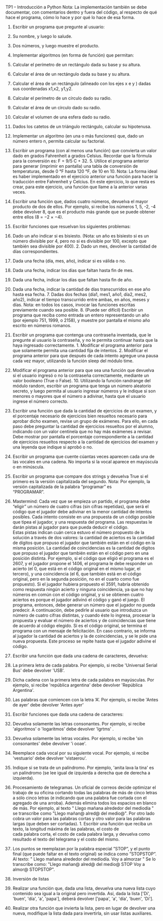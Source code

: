 TP1 – Introducción a Python 
Nota: La implementación también se debe documentar, con comentarios dentro y fuera del código, al respecto de qué hace el programa, cómo lo hace y por qué lo hace de esa forma. 
1. Escribir un programa que pregunte al usuario: 
1. Su nombre, y luego lo salude. 
2. Dos números, y luego muestre el producto. 
2. Implementar algoritmos (en forma de función) que permitan: 
1. Calcular el perímetro de un rectángulo dada su base y su altura. 
2. Calcular el área de un rectángulo dada su base y su altura. 
3. Calcular el área de un rectángulo (alineado con los ejes x e y ) dadas sus coordenadas  x1,x2, y1,y2. 

4. Calcular el perímetro de un círculo dado su radio. 
5. Calcular el área de un círculo dado su radio. 
6. Calcular el volumen de una esfera dado su radio. 
7. Dados los catetos de un triángulo rectángulo, calcular su hipotenusa. 
3. Implementar un algoritmo (en una o más funciones) que, dado un número entero n, permita  calcular su factorial. 
4. Escribir un programa (con al menos una función) que convierta un valor dado en grados  Fahrenheit a grados Celsius. Recordar que la fórmula para la conversión es: F = 9/5 C + 32. 5. Utilice el programa anterior para generar (imprimir en pantalla) una tabla de conversión de  temperaturas, desde 0 °F hasta 120 °F, de 10 en 10. 
Nota: La forma ideal es haber implementado en el ejercicio anterior una función para  hacer la traducción entre Fahrenheit y Celcius. En este ejercicio, lo que resta es crear,  para este ejercicio, una función que llame a la anterior varias veces. 
6. Escribir una función que, dados cuatro números, devuelva el mayor producto de dos de  ellos. Por ejemplo, si recibe los números 1, 5, -2, -4 debe devolver 8, que es el producto más grande que se puede obtener entre ellos (8 = −2 × −4). 
7. Escribir funciones que resuelvan los siguientes problemas: 
1. Dado un año indicar si es bisiesto. (Nota: un año es bisiesto si es un número divisible  por 4, pero no si es divisible por 100, excepto que también sea divisible por 400). 2. Dado un mes, devolver la cantidad de días correspondientes. 
3. Dada una fecha (día, mes, año), indicar si es válida o no. 
4. Dada una fecha, indicar los días que faltan hasta fin de mes. 
5. Dada una fecha, indicar los días que faltan hasta fin de año. 
6. Dada una fecha, indicar la cantidad de días transcurridos en ese año hasta esa fecha. 7. Dadas dos fechas (día1, mes1, año1, día2, mes2, año2), indicar el tiempo transcurrido  entre ambas, en años, meses y días. 
Nota: en todos los casos, invocar las funciones escritas previamente cuando sea posible. 8. (Puede ser difícil) Escribir un programa que reciba como entrada un entero representando un año (por ejemplo 751, 1999, o 2158), y muestre por pantalla el mismo año escrito en  números romanos.
9. Escribir un programa que contenga una contraseña inventada, que le pregunte al usuario la  contraseña, y no le permita continuar hasta que la haya ingresado correctamente. 1. Modificar el programa anterior para que solamente permita una cantidad fija de intentos. 2. Modificar el programa anterior para que después de cada intento agregue una pausa cada vez mayor, utilizando la función sleep del módulo time. 
3. Modificar el programa anterior para que sea una función que devuelva si el usuario  ingresó o no la contraseña correctamente, mediante un valor booleano (True o False). 10. Utilizando la función randrange del módulo random, escribir un programa que tenga un  número aleatorio secreto, y luego permita al usuario ingresar números y le indique si son  menores o mayores que el número a adivinar, hasta que el usuario ingrese el número  correcto. 
11. Escribir una función que dada la cantidad de ejercicios de un examen, y el porcentaje  necesario de ejercicios bien resueltos necesario para aprobar dicho examen, revise un grupo  de exámenes. Para ello, en cada paso debe preguntar la cantidad de ejercicios resueltos por  el alumno, indicando con un valor centinela que no hay más exámenes a revisar. Debe  mostrar por pantalla el porcentaje correspondiente a la cantidad de ejercicios resueltos  respecto a la cantidad de ejercicios del examen y una leyenda que indique si aprobó o no. 
12. Escribir un programa que cuente cúantas veces aparecen cada una de las vocales en una  cadena. No importa si la vocal aparece en mayúscula o en minúscula. 
13. Escribir un programa que compare dos strings y devuelva True si el primero es la versión  capitalizada del segundo. 
Nota: Por ejemplo, la versión capitalizada de la palabra “programar” es  
“PROGRAMAR”. 
14. Mastermind: Cada vez que se empieza un partido, el programa debe “eligir” un número de  cuatro cifras (sin cifras repetidas), que será el código que el jugador debe adivinar en la  menor cantidad de intentos posibles. Cada intento consiste en una propuesta de un código  posible que tipea el jugador, y una respuesta del programa. Las respuestas le darán pistas al  jugador para que pueda deducir el código.  
Estas pistas indican cuán cerca estuvo el número propuesto de la solución a través de dos  valores: la cantidad de aciertos es la cantidad de dígitos que propuso el jugador que también  están en el código en la misma posición. La cantidad de coincidencias es la cantidad de  digitos que propuso el jugador que también están en el código pero en una posición distinta.  Por ejemplo, si el código que eligió el programa es el 2607, y el jugador propone el 1406, el  programa le debe responder un acierto (el 0, que está en el código original en el mismo  lugar, el tercero), y una coincidencia (el 6, que también está en el código original, pero en la  segunda posición, no en el cuarto como fue propuesto). Si el jugador hubiera propuesto el  3591, habría obtenido como respuesta ningún acierto y ninguna coincidencia, ya que no hay  números en común con el código original, y si se obtienen cuatro aciertos es porque el  jugador adivinó el código y ganó el juego. 
El programa, entonces, debe generar un número que el jugador no pueda predecir. A  continuación, debe pedirle al usuario que introduzca un número de cuatro cifras distintas, y  cuando éste lo ingresa, procesar la propuesta y evaluar el número de aciertos y de  coincidencias que tiene de acuerdo al código elegido. Si es el código original, se termina el  programa con un mensaje de felicitación. En caso contrario, se informa al jugador la  cantidad de aciertos y la de coincidencias, y se le pide una nueva propuesta. Este proceso se  repite hasta que el jugador adivine el código. 
15. Escribir una función que dada una cadena de caracteres, devuelva: 
1. La primera letra de cada palabra. Por ejemplo, si recibe 'Universal Serial Bus' debe  devolver 'USB'.  
2. Dicha cadena con la primera letra de cada palabra en mayúsculas. Por ejemplo, si recibe  'república argentina' debe devolver 'República Argentina'.
3. Las palabras que comiencen con la letra ‘A’. Por ejemplo, si recibe 'Antes de ayer' debe  devolver 'Antes ayer' 
16. Escribir funciones que dada una cadena de caracteres: 
1. Devuelva solamente las letras consonantes. Por ejemplo, si recibe 'algoritmos' o  'logaritmos' debe devolver 'lgrtms' .  
2. Devuelva solamente las letras vocales. Por ejemplo, si recibe 'sin consonantes' debe  devolver 'i ooae'.  
3. Reemplace cada vocal por su siguiente vocal. Por ejemplo, si recibe 'vestuario' debe  devolver 'vistaerou'. 
4. Indique si se trata de un palíndromo. Por ejemplo, 'anita lava la tina' es un palíndromo  (se lee igual de izquierda a derecha que de derecha a izquierda). 
17. Procesamiento de telegramas. Un oficial de correos decide optimizar el trabajo de su  oficina cortando todas las palabras de más de cinco letras a sólo cinco letras (e indicando  que una palabra fue cortada con el agregado de una arroba). Además elimina todos los  espacios en blanco de más. Por ejemplo, al texto " Llego mañana alrededor del mediodía "  se transcribe como "Llego mañan@ alred@ del medio@". Por otro lado cobra un valor para  las palabras cortas y otro valor para las palabras largas (que deben ser cortadas).  1. Escribir una función que reciba un texto, la longitud máxima de las palabras, el costo de  
cada palabra corta, el costo de cada palabra larga, y devuelva como resultado el texto del telegrama y el costo del mismo. 
2. Los puntos se reemplazan por la palabra especial ”STOP”, y el punto final (que puede  faltar en el texto original) se indica como ”STOPSTOP”. Al texto: " Llego mañana  alrededor del mediodía. Voy a almorzar " Se lo transcribe como: "Llego mañan@  alred@ del medio@ STOP Voy a almor@ STOPSTOP". 
18. Inversión de listas 
1. Realizar una función que, dada una lista, devuelva una nueva lista cuyo contenido sea  igual a la original pero invertida. Así, dada la lista ['Di', 'buen', 'día', 'a', 'papa'], deberá  devolver ['papa', 'a', 'día', 'buen', 'Di']. 
2. Realizar otra función que invierta la lista, pero en lugar de devolver una nueva,  modifique la lista dada para invertirla, sin usar listas auxiliares.
